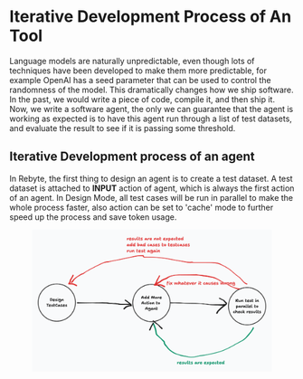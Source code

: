 # Iterative Development Process of An Tool

Language models are naturally unpredictable, even though lots of techniques have been developed to make them more predictable, for example OpenAI has a seed parameter that can be used to control the randomness of the model. This dramatically changes how we ship software. In the past, we would write a piece of code, compile it, and then ship it. Now, we write a software agent, the only we can guarantee that the agent is working as expected is to have this agent run through a list of test datasets, and evaluate the result to see if it is passing some threshold.

## Iterative Development process of an agent

In Rebyte, the first thing to design an agent is to create a test dataset. A test dataset is attached to **INPUT** action of agent, which is always the first action of an agent. In Design Mode, all test cases will be run in parallel to make the whole process faster, also action can be set to 'cache' mode to further speed up the process and save token usage.



<figure><img src="../.gitbook/assets/image (13).png" alt=""><figcaption></figcaption></figure>
